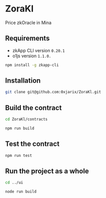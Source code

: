 # ZoraKl
Price zkOracle in Mina

## Requirements
- zkApp CLI version `0.20.1`
- o1js version `1.1.0.`
```sh
npm install -g zkapp-cli
```

## Installation
```sh
git clone git@github.com:0xjarix/ZoraKl.git
```

## Build the contract
```sh
cd ZoraKl/contracts
```
```sh
npm run build
```

## Test the contract
```sh
npm run test
```

## Run the project as a whole
```sh
cd ../ui
```
```sh
node run build
```
